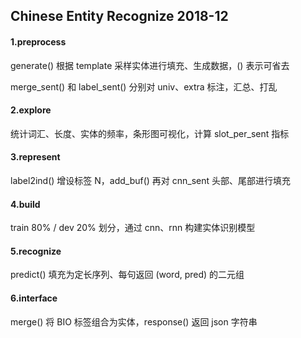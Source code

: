 ## Chinese Entity Recognize 2018-12

#### 1.preprocess

generate() 根据 template 采样实体进行填充、生成数据，() 表示可省去

merge_sent() 和 label_sent() 分别对 univ、extra 标注，汇总、打乱

#### 2.explore

统计词汇、长度、实体的频率，条形图可视化，计算 slot_per_sent 指标

#### 3.represent

label2ind() 增设标签 N，add_buf() 再对 cnn_sent 头部、尾部进行填充

#### 4.build

train 80% / dev 20% 划分，通过 cnn、rnn 构建实体识别模型

#### 5.recognize

predict() 填充为定长序列、每句返回 (word, pred) 的二元组

#### 6.interface

merge() 将 BIO 标签组合为实体，response() 返回 json 字符串